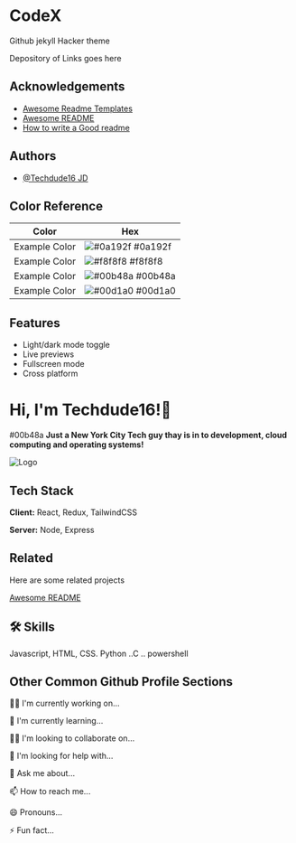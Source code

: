 
# **CodeX**

Github jekyll Hacker theme

Depository of Links goes here


## Acknowledgements

 - [Awesome Readme Templates](https://awesomeopensource.com/project/elangosundar/awesome-README-templates)
 - [Awesome README](https://github.com/matiassingers/awesome-readme)
 - [How to write a Good readme](https://bulldogjob.com/news/449-how-to-write-a-good-readme-for-your-github-project)


## Authors

- [@Techdude16 JD](https://www.github.com/octokatherine)

## Color Reference

| Color             | Hex                                                                |
| ----------------- | ------------------------------------------------------------------ |
| Example Color | ![#0a192f](https://via.placeholder.com/10/0a192f?text=+) #0a192f |
| Example Color | ![#f8f8f8](https://via.placeholder.com/10/f8f8f8?text=+) #f8f8f8 |
| Example Color | ![#00b48a](https://via.placeholder.com/10/00b48a?text=+) #00b48a |
| Example Color | ![#00d1a0](https://via.placeholder.com/10/00b48a?text=+) #00d1a0 |


## Features

- Light/dark mode toggle
- Live previews
- Fullscreen mode
- Cross platform


# Hi, I'm Techdude16!👋

#00b48a **Just a New York City Tech guy thay is in to development, cloud computing
and operating systems!**



![Logo](https://dev-to-uploads.s3.amazonaws.com/uploads/articles/th5xamgrr6se0x5ro4g6.png)


## Tech Stack

**Client:** React, Redux, TailwindCSS

**Server:** Node, Express


## Related

Here are some related projects

[Awesome README](https://github.com/matiassingers/awesome-readme)


## 🛠 Skills
Javascript, HTML, CSS. Python ..C .. powershell


## Other Common Github Profile Sections
👩‍💻 I'm currently working on...

🧠 I'm currently learning...

👯‍♀️ I'm looking to collaborate on...

🤔 I'm looking for help with...

💬 Ask me about...

📫 How to reach me...

😄 Pronouns...

⚡️ Fun fact...

